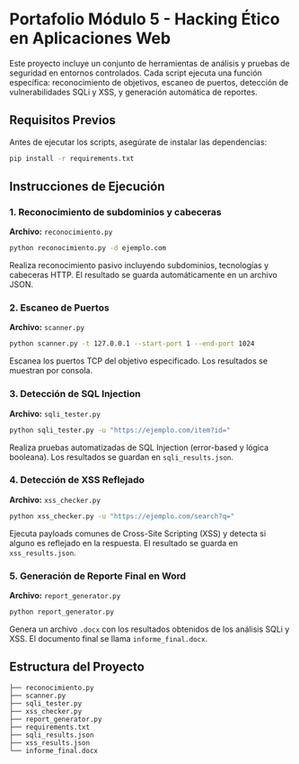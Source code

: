 # Portafolio Módulo 5 - Hacking Ético en Aplicaciones Web

Este proyecto incluye un conjunto de herramientas de análisis y pruebas de seguridad en entornos controlados. Cada script ejecuta una función específica: reconocimiento de objetivos, escaneo de puertos, detección de vulnerabilidades SQLi y XSS, y generación automática de reportes.

## Requisitos Previos

Antes de ejecutar los scripts, asegúrate de instalar las dependencias:

```bash
pip install -r requirements.txt
```

## Instrucciones de Ejecución

### 1. Reconocimiento de subdominios y cabeceras

**Archivo:** `reconocimiento.py`

```bash
python reconocimiento.py -d ejemplo.com
```

Realiza reconocimiento pasivo incluyendo subdominios, tecnologías y cabeceras HTTP. El resultado se guarda automáticamente en un archivo JSON.

### 2. Escaneo de Puertos

**Archivo:** `scanner.py`

```bash
python scanner.py -t 127.0.0.1 --start-port 1 --end-port 1024
```

Escanea los puertos TCP del objetivo especificado. Los resultados se muestran por consola.

### 3. Detección de SQL Injection

**Archivo:** `sqli_tester.py`

```bash
python sqli_tester.py -u "https://ejemplo.com/item?id="
```

Realiza pruebas automatizadas de SQL Injection (error-based y lógica booleana). Los resultados se guardan en `sqli_results.json`.

### 4. Detección de XSS Reflejado

**Archivo:** `xss_checker.py`

```bash
python xss_checker.py -u "https://ejemplo.com/search?q="
```

Ejecuta payloads comunes de Cross-Site Scripting (XSS) y detecta si alguno es reflejado en la respuesta. El resultado se guarda en `xss_results.json`.

### 5. Generación de Reporte Final en Word

**Archivo:** `report_generator.py`

```bash
python report_generator.py
```

Genera un archivo `.docx` con los resultados obtenidos de los análisis SQLi y XSS. El documento final se llama `informe_final.docx`.

## Estructura del Proyecto

```
├── reconocimiento.py
├── scanner.py
├── sqli_tester.py
├── xss_checker.py
├── report_generator.py
├── requirements.txt
├── sqli_results.json
├── xss_results.json
└── informe_final.docx
```
